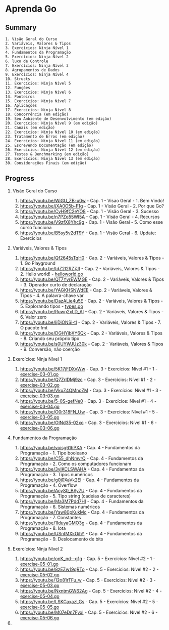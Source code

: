 # Aprenda Go

## Summary
    1. Visão Geral do Curso 
    2. Variáveis, Valores & Tipos
    3. Exercícios: Ninja Nível 1
    4. Fundamentos da Programação
    5. Exercícios: Ninja Nível 2
    6. luxo de Controle
    7. Exercícios: Ninja Nível 3
    8. Agrupamentos de Dados
    9. Exercícios: Ninja Nível 4
    10. Structs
    11. Exercícios: Ninja Nível 5
    12. Funções
    13. Exercícios: Ninja Nível 6
    14. Ponteiros
    15. Exercícios: Ninja Nível 7
    16. Aplicações
    17. Exercícios: Ninja Nível 8
    18. Concorrência (em edição)
    19. Seu Ambiente de Desenvolvimento (em edição)
    20. Exercícios: Ninja Nível 9 (em edição)
    21. Canais (em edição)
    22. Exercícios: Ninja Nível 10 (em edição)
    23. Tratamento de Erros (em edição)
    24. Exercícios: Ninja Nível 11 (em edição)
    25. Escrevendo Documentação (em edição)
    26. Exercícios: Ninja Nível 12 (em edição)
    27. Testes & Benchmarking (em edição)
    28. Exercícios: Ninja Nível 13 (em edição)
    30. Considerações Finais (em edição)

## Progress

1. Visão Geral do Curso
    1. https://youtu.be/WiGU_ZB-u0w - Cap. 1 - Visao Geral - 1. Bem Vindo!
    2. https://youtu.be/jXA0O5b-F1g - Cap. 1 - Visão Geral - 2. Por que Go?
    3. https://youtu.be/CvH9fC2eYO8 - Cap. 1 - Visão Geral - 3. Sucesso
    4. https://youtu.be/n7PZo55Wl5A - Cap. 1 - Visão Geral - 4. Recursos
    5. https://youtu.be/V9zfX8Yhc9g - Cap. 1 - Visão Geral - 5. Como esse curso funciona
    6. https://youtu.be/B5sy5v2dT9Y - Cap. 1 - Visão Geral - 6. Update: Exercícios

2. Variáveis, Valores & Tipos
    1. https://youtu.be/Qf2645sTqH0 - Cap. 2 - Variáveis, Valores & Tipos - 1. Go Playground
    2. https://youtu.be/tdZ2I2RZ7JI - Cap. 2 - Variáveis, Valores & Tipos - 2. Hello world! - [helloworld.go](chapter-02/helloworld.go)
    3. https://youtu.be/QT7YvrEWMGE - Cap. 2 - Variáveis, Valores & Tipos - 3. Operador curto de declaração
    4. https://youtu.be/YAGKHSNWdEE - Cap. 2 - Variáveis, Valores & Tipos - 4. A palavra-chave var
    5. https://youtu.be/DazALie4u5E - Cap. 2 - Variáveis, Valores & Tipos - 5. Explorando tipos - [types.go](chapter-02/types.go)
    6. https://youtu.be/Ruwp2xLD_AI - Cap. 2 - Variáveis, Valores & Tipos - 6. Valor zero
    7. https://youtu.be/IjDiONSi-tI - Cap. 2 - Variáveis, Valores & Tipos - 7. O pacote fmt
    8. https://youtu.be/DGHYibXY6Qk - Cap. 2 - Variáveis, Valores & Tipos - 8. Criando seu próprio tipo
    9. https://youtu.be/s0UYWJUz30k - Cap. 2 - Variáveis, Valores & Tipos - 9. Conversão, não coerção

3. Exercícios: Ninja Nível 1
    1. https://youtu.be/5K17jFDXvWw - Cap. 3 - Exercícios: Nível #1 - 1 - [exercise-03-01.go](chapter-03/exercise-03-01.go)
    2. https://youtu.be/Q7ZrIDMj9zc - Cap. 3 - Exercícios: Nível #1 - 2 - [exercise-03-02.go](chapter-03/exercise-03-02.go)
    3. https://youtu.be/VkuZ4QMnoZM - Cap. 3 - Exercícios: Nível #1 - 3 - [exercise-03-03.go](chapter-03/exercise-03-03.go)
    4. https://youtu.be/5-0S-gefNe0 - Cap. 3 - Exercícios: Nível #1 - 4 - [exercise-03-04.go](chapter-03/exercise-03-04.go)
    5. https://youtu.be/O0r318FN_Uw - Cap. 3 - Exercícios: Nível #1 - 5 - [exercise-03-05.go](chapter-03/exercise-03-05.go)
    6. https://youtu.be/OINd35-02xo - Cap. 3 - Exercícios: Nível #1 - 6 - [exercise-03-06.go](chapter-03/exercise-03-06.go)

4. Fundamentos da Programação
    1. https://youtu.be/voisg61hPXA - Cap. 4 - Fundamentos da Programação - 1. Tipo booleano
    2. https://youtu.be/C55_dhNmvrQ - Cap. 4 - Fundamentos da Programação - 2. Como os computadores funcionam
    3. https://youtu.be/3yIKCLSWAHA - Cap. 4 - Fundamentos da Programação - 3. Tipos numéricos
    4. https://youtu.be/g0j0XaVk2EI - Cap. 4 - Fundamentos da Programação - 4. Overflow
    5. https://youtu.be/AcyS0_BAy7U - Cap. 4 - Fundamentos da Programação - 5. Tipo string (cadeias de caracteres)
    6. https://youtu.be/Ma3M7Pdd7HI - Cap. 4 - Fundamentos da Programação - 6. Sistemas numéricos
    7. https://youtu.be/Yaw80pKukMc - Cap. 4 - Fundamentos da Programação - 7. Constantes
    8. https://youtu.be/1IduyaGMO3g - Cap. 4 - Fundamentos da Programação - 8. Iota
    9. https://youtu.be/USntMXkOihY - Cap. 4 - Fundamentos da Programação - 9. Deslocamento de bits

5. Exercícios: Ninja Nível 2
    1. https://youtu.be/onK_nd--g1g - Cap. 5 - Exercícios: Nível #2 - 1 - [exercise-05-01.go](chapter-05/exercise-05-01.go)
    2. https://youtu.be/8zEZw19gRTo - Cap. 5 - Exercícios: Nível #2 - 2 - [exercise-05-02.go](chapter-05/exercise-05-02.go)
    3. https://youtu.be/12o81rTFu_w - Cap. 5 - Exercícios: Nível #2 - 3 - [exercise-05-03.go](chapter-05/exercise-05-03.go)
    4. https://youtu.be/NxntmGW62Ag - Cap. 5 - Exercícios: Nível #2 - 4 - [exercise-05-04.go](chapter-05/exercise-05-04.go)
    5. https://youtu.be/LSKCaxazLGs - Cap. 5 - Exercícios: Nível #2 - 5 - [exercise-05-05.go](chapter-05/exercise-05-05.go)
    6. https://youtu.be/M07eDn7FyxI - Cap. 5 - Exercícios: Nível #2 - 6 - [exercise-05-06.go](chapter-05/exercise-05-06.go)

6. 
